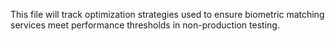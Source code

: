 This file will track optimization strategies used to ensure biometric matching services meet performance thresholds in non-production testing.
